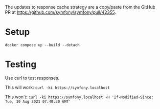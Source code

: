 The updates to response cache strategy are a copy/paste from the GitHub PR
at https://github.com/symfony/symfony/pull/42355.

# Setup

`docker compose up --build --detach`

# Testing

Use curl to test responses.

This will work:
`curl -ki https://symfony.localhost`

This won't:
`curl -ki https://symfony.localhost -H 'If-Modified-Since: Tue, 10 Aug 2021 07:40:30 GMT'`
